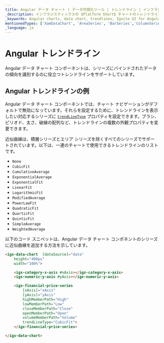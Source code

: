 ```yaml
---
title: Angular データ チャート | データ可視化ツール | トレンドライン | インフラジスティックス
_description: インフラジスティックスの $Platform Short$ チャートのトレンドラインを使用して、シリーズにバインドされたデータのトレンドを識別します。Ignite UI for Angular グラフのトレンドライン機能をお試しください!
_keywords: Angular charts, data chart, trendlines, Ignite UI for Angular, Infragistics, Angular チャート, データ チャート, トレンドライン, インフラジスティックス
mentionedTypes: ['XamDataChart', 'AreaSeries', 'BarSeries','ColumnSeries', 'PointSeries','SplineSeries','StepAreaSeries','WaterfallSeries']
_language: ja
---
```


# Angular トレンドライン

Angular データ チャート コンポーネントは、シリーズにバインドされたデータの傾向を識別するのに役立つトレンドラインをサポートしています。

## Angular トレンドラインの例

<code-view style="height: 500px"
           data-demos-base-url="{environment:dvDemosBaseUrl}"
           iframe-src="{environment:dvDemosBaseUrl}/charts/data-chart-series-trendlines"
           alt="Angular トレンドラインの例"
           github-src="charts/data-chart/series-trendlines">
</code-view>

<div class="divider--half"></div>

Angular データ チャート コンポーネントでは、チャート ナビゲーションがデフォルトで無効になっています。それらを設定するために、トレンドラインを表示したい対応するシリーズに [`trendLineType`]({environment:dvApiBaseUrl}/products/ignite-ui-angular/api/docs/typescript/latest/classes/igxanchoredcategoryseriescomponent.html#trendlinetype) プロパティを設定できます。ブラシ、ピリオド、太さ、破線の配列など、トレンドラインの複数の外観プロパティを変更できます。

近似曲線は、積層シリーズとエリア シリーズを除くすべてのシリーズでサポートされています。以下は、一連のチャートで使用できるトレンドラインのリストです。

-   `None`
-   `CubicFit`
-   `CumulativeAverage`
-   `ExponentialAverage`
-   `ExponentialFit`
-   `LinearFit`
-   `LogarithmicFit`
-   `ModifiedAverage`
-   `PowerLawFit`
-   `QuadraticFit`
-   `QuarticFit`
-   `QuinticFit`
-   `SimpleAverage`
-   `WeightedAverage`

以下のコード スニペットは、Angular データ チャート コンポネントのシリーズに近似曲線を追加する方法を示しています。

```html
<igx-data-chart  [dataSource]="data"
    height="400px"
    width="100%">

    <igx-category-x-axis #xAxis></igx-category-x-axis>
    <igx-numeric-y-axis #yAxis></igx-numeric-y-axis>

    <igx-financial-price-series
        [xAxis]="xAxis"
        [yAxis]="yAxis"
        highMemberPath="High"
        lowMemberPath="Low"
        closeMemberPath="Close"
        openMemberPath="Open"
        volumeMemberPath="Volume"
        trendLineType="CubicFit">
    </igx-financial-price-series>

</igx-data-chart>
```

